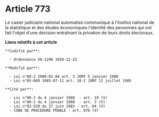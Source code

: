 # Article 773

Le casier judiciaire national automatisé communique à l'Institut national de la statistique et des études économiques
l'identité des personnes qui ont fait l'objet d'une décision entraînant la privation de leurs droits électoraux.

**Liens relatifs à cet article**

	**Codifié par**:

	  - Ordonnance 58-1296 1958-12-23

	**Modifié par**:

	  - Loi n°80-2 1980-01-04 art. 3 JORF 5 janvier 1980
	  - Loi n°85-669 1985-07-11 art. 10-I JORF 12 juillet 1985

	**Cité par**:

	  - Loi n°80-2 du 4 janvier 1980  - art. 10 (V)
	  - Loi n°80-2 du 4 janvier 1980  - art. 3 (V)
	  - Loi n°83-520 du 27 juin 1983 - art. 64 (V)
	  - CODE DE PROCEDURE PENALE - art. 876 (V)
